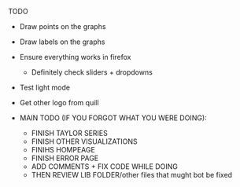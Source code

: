 TODO
- Draw points on the graphs
- Draw labels on the graphs

- Ensure everything works in firefox
  - Definitely check sliders + dropdowns
- Test light mode
- Get other logo from quill

- MAIN TODO (IF YOU FORGOT WHAT YOU WERE DOING):
  - FINISH TAYLOR SERIES
  - FINISH OTHER VISUALIZATIONS
  - FINIHS HOMPEAGE
  - FINISH ERROR PAGE
  - ADD COMMENTS + FIX CODE WHILE DOING
  - THEN REVIEW LIB FOLDER/other files that mught bot be fixed